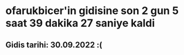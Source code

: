 # ofarukbicer'in gidisine son 2 gun 5 saat 39 dakika 27 saniye kaldi

## Gidis tarihi: 30.09.2022 :(